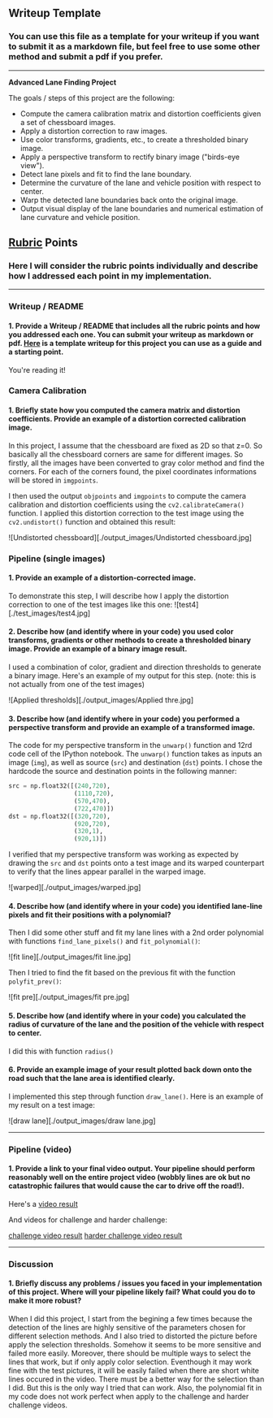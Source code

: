## Writeup Template

### You can use this file as a template for your writeup if you want to submit it as a markdown file, but feel free to use some other method and submit a pdf if you prefer.

---

**Advanced Lane Finding Project**

The goals / steps of this project are the following:

* Compute the camera calibration matrix and distortion coefficients given a set of chessboard images.
* Apply a distortion correction to raw images.
* Use color transforms, gradients, etc., to create a thresholded binary image.
* Apply a perspective transform to rectify binary image ("birds-eye view").
* Detect lane pixels and fit to find the lane boundary.
* Determine the curvature of the lane and vehicle position with respect to center.
* Warp the detected lane boundaries back onto the original image.
* Output visual display of the lane boundaries and numerical estimation of lane curvature and vehicle position.

[//]: # (Image References)

[image1]: ./examples/undistort_output.png "Undistorted"
[image2]: ./test_images/test1.jpg "Road Transformed"
[image3]: ./examples/binary_combo_example.jpg "Binary Example"
[image4]: ./examples/warped_straight_lines.jpg "Warp Example"
[image5]: ./examples/color_fit_lines.jpg "Fit Visual"
[image6]: ./examples/example_output.jpg "Output"
[video1]: ./project_video.mp4 "Video"

## [Rubric](https://review.udacity.com/#!/rubrics/571/view) Points

### Here I will consider the rubric points individually and describe how I addressed each point in my implementation.  

---

### Writeup / README

#### 1. Provide a Writeup / README that includes all the rubric points and how you addressed each one.  You can submit your writeup as markdown or pdf.  [Here](https://github.com/udacity/CarND-Advanced-Lane-Lines/blob/master/writeup_template.md) is a template writeup for this project you can use as a guide and a starting point.  

You're reading it!

### Camera Calibration

#### 1. Briefly state how you computed the camera matrix and distortion coefficients. Provide an example of a distortion corrected calibration image.

In this project, I assume that the chessboard are fixed as 2D so that z=0. So basically all the chessboard corners are same for different images. So firstly, all the images have been converted to gray color method and find the corners. For each of the corners found, the pixel coordinates informations will be stored in `imgpoints`. 

I then used the output `objpoints` and `imgpoints` to compute the camera calibration and distortion coefficients using the `cv2.calibrateCamera()` function.  I applied this distortion correction to the test image using the `cv2.undistort()` function and obtained this result: 

![Undistorted chessboard][./output_images/Undistorted chessboard.jpg]

### Pipeline (single images)

#### 1. Provide an example of a distortion-corrected image.

To demonstrate this step, I will describe how I apply the distortion correction to one of the test images like this one:
![test4][./test_images/test4.jpg]

#### 2. Describe how (and identify where in your code) you used color transforms, gradients or other methods to create a thresholded binary image.  Provide an example of a binary image result.

I used a combination of color, gradient and direction thresholds to generate a binary image. Here's an example of my output for this step.  (note: this is not actually from one of the test images)

![Applied thresholds][./output_images/Applied thre.jpg]

#### 3. Describe how (and identify where in your code) you performed a perspective transform and provide an example of a transformed image.

The code for my perspective transform in the `unwarp()` function and 12rd code cell of the IPython notebook.  The `unwarp()` function takes as inputs an image (`img`), as well as source (`src`) and destination (`dst`) points.  I chose the hardcode the source and destination points in the following manner:

```python
src = np.float32([(240,720),
                  (1110,720), 
                  (570,470), 
                  (722,470)])
dst = np.float32([(320,720),
                  (920,720),
                  (320,1),
                  (920,1)])
```

I verified that my perspective transform was working as expected by drawing the `src` and `dst` points onto a test image and its warped counterpart to verify that the lines appear parallel in the warped image.

![warped][./output_images/warped.jpg]

#### 4. Describe how (and identify where in your code) you identified lane-line pixels and fit their positions with a polynomial?

Then I did some other stuff and fit my lane lines with a 2nd order polynomial with functions `find_lane_pixels()` and `fit_polynomial()`:

![fit line][./output_images/fit line.jpg]

Then I tried to find the fit based on the previous fit with the function `polyfit_prev()`:

![fit pre][./output_images/fit pre.jpg]

#### 5. Describe how (and identify where in your code) you calculated the radius of curvature of the lane and the position of the vehicle with respect to center.

I did this with function `radius()`

#### 6. Provide an example image of your result plotted back down onto the road such that the lane area is identified clearly.

I implemented this step through function `draw_lane()`.  Here is an example of my result on a test image:

![draw lane][./output_images/draw lane.jpg]

---

### Pipeline (video)

#### 1. Provide a link to your final video output.  Your pipeline should perform reasonably well on the entire project video (wobbly lines are ok but no catastrophic failures that would cause the car to drive off the road!).

Here's a [video result](./output_video/project_output.mp4)

And videos for challenge and harder challenge:

[challenge video result](./output_video/challenge_output.mp4)
[harder challenge video result](./output_video/harder_challenge_video.mp4)

---

### Discussion

#### 1. Briefly discuss any problems / issues you faced in your implementation of this project.  Where will your pipeline likely fail?  What could you do to make it more robust?

When I did this project, I start from the begining a few times because the detection of the lines are highly sensitive of the parameters chosen for different selection methods. And I also tried to distorted the picture before apply the selection thresholds. Somehow it seems to be more sensitive and failed more easily. Moreover, there should be multiple ways to select the lines that work, but if only apply color selection. Eventhough it may work fine with the test pictures, it will be easily failed when there are short white lines occured in the video. There must be a better way for the selection than I did. But this is the only way I tried that can work. Also, the polynomial fit in my code does not work perfect when apply to the challenge and harder challenge videos. 

